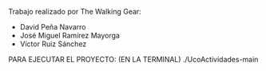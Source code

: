 Trabajo realizado por The Walking Gear:
- David Peña Navarro
- José Miguel Ramírez Mayorga
- Víctor Ruiz Sánchez

PARA EJECUTAR EL PROYECTO: (EN LA TERMINAL) ./UcoActividades-main
